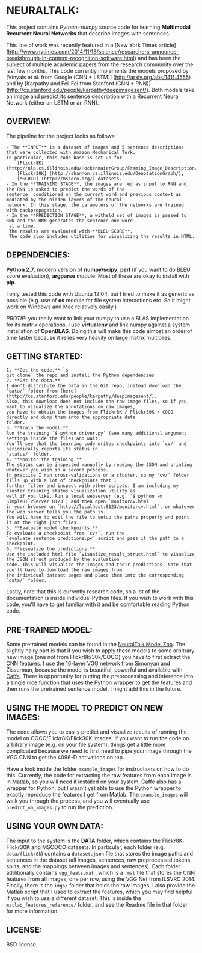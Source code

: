 # NEURALTALK:
This project contains *Python+numpy* source code for learning **Multimodal Recurrent Neural Networks** that describe
images with sentences.

This line of work was recently featured in a [New York Times article]
(http://www.nytimes.com/2014/11/18/science/researchers-announce-breakthrough-in-content-recognition-software.html)
and has been the subject of multiple academic papers from the research community over the last few months.
This code currently implements the models proposed by
[Vinyals et al. from Google (CNN + LSTM)] (http://arxiv.org/abs/1411.4555) and by [Karpathy
and Fei-Fei from Stanford (CNN + RNN)] (http://cs.stanford.edu/people/karpathy/deepimagesent/).
Both models take an image and predict its sentence description with a Recurrent Neural Network
(either an LSTM or an RNN).


## OVERVIEW:
The pipeline for the project looks as follows:

    - The **INPUT** is a dataset of images and 5 sentence descriptions that were collected with Amazon Mechanical Turk.
    In particular, this code base is set up for
        [Flickr8K] (http://nlp.cs.illinois.edu/HockenmaierGroup/Framing_Image_Description/KCCA.html),
        [Flickr30K] (http://shannon.cs.illinois.edu/DenotationGraph/),
        [MSCOCO] (http://mscoco.org/) datasets.
    - In the **TRAINING STAGE**, the images are fed as input to RNN and the RNN is asked to predict the words of the
    sentence, conditioned on the current word and previous context as mediated by the hidden layers of the neural
    network. In this stage, the parameters of the networks are trained with backpropagation.
    - In the **PREDICTION STAGE**, a witheld set of images is passed to RNN and the RNN generates the sentence one word
     at a time.
     The results are evaluated with **BLEU SCORE**.
     The code also includes utilities for visualizing the results in HTML.


## DEPENDENCIES:
**Python 2.7**,
modern version of **numpy/scipy**,
**perl** (if you want to do BLEU score evaluation),
**argparse** module.
Most of these are okay to install with **pip**.

I only tested this code with Ubuntu 12.04, but I tried to make it as generic as possible
(e.g. use of **os** module for file system interactions etc. So it might work on Windows and Mac relatively easily.)

*PROTIP*: you really want to link your numpy to use a BLAS implementation for its matrix operations.
I use **virtualenv** and link numpy against a system installation of **OpenBLAS**.
Doing this will make this code almost an order of time faster because it relies very heavily on large matrix multiplies.


## GETTING STARTED:
    1. **Get the code.** `$
    git clone` the repo and install the Python dependencies
    2. **Get the data.**
    I don't distribute the data in the Git repo, instead download the `data/` folder from [here]
    (http://cs.stanford.edu/people/karpathy/deepimagesent/).
    Also, this download does not include the raw image files, so if you want to visualize the annotations on raw images,
    you have to obtain the images from Flickr8K / Flickr30K / COCO directly and dump them into the appropriate data
    folder.
    3. **Train the model.**
    Run the training `$ python driver.py` (see many additional argument settings inside the file) and wait.
    You'll see that the learning code writes checkpoints into `cv/` and periodically reports its status in
    `status/` folder.
    4. **Monitor the training.**
    The status can be inspected manually by reading the JSON and printing whatever you wish in a second process.
    In practice I run cross-validations on a cluster, so my `cv/` folder fills up with a lot of checkpoints that I
    further filter and inspect with other scripts. I am including my cluster training status visualization utility as
    well if you like. Run a local webserver (e.g. `$ python -m SimpleHTTPServer 8123`) and then open `monitorcv.html`
    in your browser on `http://localhost:8123/monitorcv.html`, or whatever the web server tells you the path is.
    You will have to edit the file to setup the paths properly and point it at the right json files.
    5. **Evaluate model checkpoints.**
    To evaluate a checkpoint from `cv/`, run the `evaluate_sentence_predctions.py` script and pass it the path to a
    checkpoint.
    6. **Visualize the predictions.**
    Use the included html file `visualize_result_struct.html` to visualize the JSON struct produced by the evaluation
    code. This will visualize the images and their predictions. Note that you'll have to download the raw images from
    the individual dataset pages and place them into the corresponding `data/` folder.

Lastly, note that this is currently research code, so a lot of the documentation is inside individual Python files.
If you wish to work with this code, you'll have to get familiar with it and be comfortable reading Python code.

## PRE-TRAINED MODEL:
Some pretrained models can be found in the [NeuralTalk Model Zoo](http://cs.stanford.edu/people/karpathy/neuraltalk/).
The slightly hairy part is that if you wish to apply these models to some arbitrary new image
(one not from Flickr8k/30k/COCO) you have to first extract the CNN features.
I use the 16-layer [VGG network](http://www.robots.ox.ac.uk/~vgg/research/very_deep/) from Simonyan and Zisserman,
because the model is beautiful, powerful and available with [Caffe](http://caffe.berkeleyvision.org/).
There is opportunity for putting the preprocessing and inference into a single nice function that uses the Python
wrapper to get the features and then runs the pretrained sentence model.
I might add this in the future.

## USING THE MODEL TO PREDICT ON NEW IMAGES:
The code allows you to easily predict and visualize results of running the model on COCO/Flickr8K/Flick30K images.
If you want to run the code on arbitrary image (e.g. on your file system), things get a little more complicated because
we need to first need to pipe your image through the VGG CNN to get the 4096-D activations on top.

Have a look inside the folder `example_images` for instructions on how to do this. Currently, the code for extracting
the raw features from each image is in Matlab, so you will need it installed on your system.
Caffe also has a wrapper for Python, but I wasn't yet able to use the Python wrapper to exactly reproduce the features
I get from Matlab.
The `example_images` will walk you through the process, and you will eventually use `predict_on_images.py` to run the
prediction.

## USING YOUR OWN DATA:
The input to the system is the **DATA** folder, which contains the Flickr8K, Flickr30K and MSCOCO datasets.
In particular, each folder (e.g. `data/flickr8k`) contains a `dataset.json` file that stores the image paths and
sentences in the dataset (all images, sentences, raw preprocessed tokens, splits, and the mappings between images and
sentences).
Each folder additionally contains `vgg_feats.mat` , which is a `.mat` file that stores the CNN features from all images,
one per row, using the VGG Net from ILSVRC 2014. Finally, there is the `imgs/` folder that holds the raw images.
I also provide the Matlab script that I used to extract the features, which you may find helpful if you wish to use a
different dataset. This is inside the `matlab_features_reference/` folder, and see the Readme file in that folder for
more information.

## LICENSE:
BSD license.
